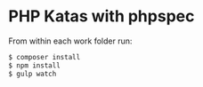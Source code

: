 # PHP Katas with phpspec

From within each work folder run:

```bash
$ composer install
$ npm install
$ gulp watch
```